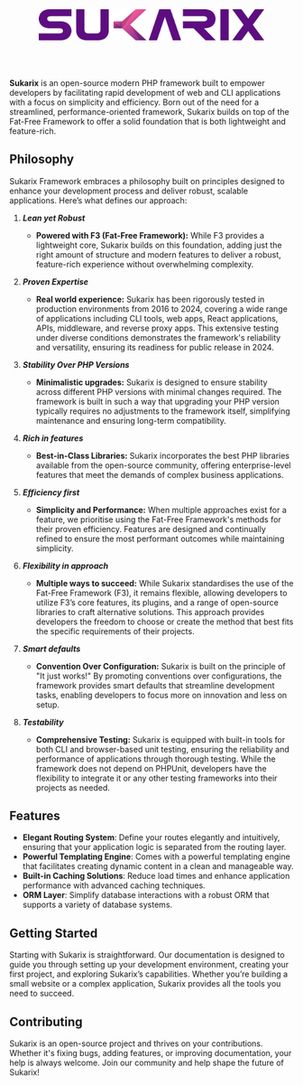 <p align="center" style="padding: 50px;"><a href="https://sukarix.com" target="_blank"><img src="https://raw.githubusercontent.com/sukarix/docs/main/src/images/sukarix-logo.svg" width="400"></a></p>

**Sukarix** is an open-source modern PHP framework built to empower developers by facilitating rapid development of web
and CLI
applications with a focus on simplicity and efficiency. Born out of the need for a streamlined, performance-oriented
framework, Sukarix builds on top of the Fat-Free Framework to offer a solid foundation that is both lightweight and
feature-rich.

## Philosophy

Sukarix Framework embraces a philosophy built on principles designed to enhance your development process and deliver
robust, scalable applications. Here’s what defines our approach:

1. **_Lean yet Robust_**
    - **Powered with F3 (Fat-Free Framework):** While F3 provides a lightweight core, Sukarix builds on this foundation,
      adding just the right amount of structure and modern features to deliver a robust, feature-rich experience without
      overwhelming complexity.

2. **_Proven Expertise_**
    - **Real world experience:** Sukarix has been rigorously tested in production environments from 2016 to 2024,
      covering a wide range of applications including CLI tools, web apps, React applications, APIs, middleware, and
      reverse proxy apps. This extensive testing under diverse conditions demonstrates the framework's reliability and
      versatility, ensuring its readiness for public release in 2024.

3. **_Stability Over PHP Versions_**
    - **Minimalistic upgrades:** Sukarix is designed to ensure stability across different PHP versions with minimal
      changes required. The framework is built in such a way that upgrading your PHP version typically requires no
      adjustments to the framework itself, simplifying maintenance and ensuring long-term compatibility.

4. **_Rich in features_**
   - **Best-in-Class Libraries:** Sukarix incorporates the best PHP libraries available from the open-source community,
     offering enterprise-level features that meet the demands of complex business applications.

5. **_Efficiency first_**
   - **Simplicity and Performance:** When multiple approaches exist for a feature, we prioritise using the Fat-Free
     Framework's methods for their proven efficiency. Features are designed and continually refined to ensure the most
     performant outcomes while maintaining simplicity.

6. **_Flexibility in approach_**
   - **Multiple ways to succeed:** While Sukarix standardises the use of the Fat-Free Framework (F3), it remains
     flexible, allowing developers to utilize F3’s core features, its plugins, and a range of open-source libraries to
     craft alternative solutions. This approach provides developers the freedom to choose or create the method that
     best fits the specific requirements of their projects.

7. **_Smart defaults_**
   - **Convention Over Configuration:** Sukarix is built on the principle of "It just works!" By promoting conventions
     over configurations, the framework provides smart defaults that streamline development tasks, enabling developers
     to focus more on innovation and less on setup.

8. **_Testability_**
   - **Comprehensive Testing:** Sukarix is equipped with built-in tools for both CLI and browser-based unit testing,
     ensuring the reliability and performance of applications through thorough testing. While the framework does not depend
     on PHPUnit, developers have the flexibility to integrate it or any other testing frameworks into their projects as
     needed.

## Features

- **Elegant Routing System**: Define your routes elegantly and intuitively, ensuring that your application logic is
  separated from the routing layer.
- **Powerful Templating Engine**: Comes with a powerful templating engine that facilitates creating dynamic content in a
  clean and manageable way.
- **Built-in Caching Solutions**: Reduce load times and enhance application performance with advanced caching
  techniques.
- **ORM Layer**: Simplify database interactions with a robust ORM that supports a variety of database systems.

## Getting Started

Starting with Sukarix is straightforward. Our documentation is designed to guide you through setting up your development
environment, creating your first project, and exploring Sukarix’s capabilities. Whether you’re building a small website
or a complex application, Sukarix provides all the tools you need to succeed.

## Contributing

Sukarix is an open-source project and thrives on your contributions. Whether it's fixing bugs, adding features, or
improving documentation, your help is always welcome. Join our community and help shape the future of Sukarix!
